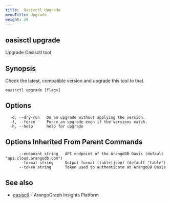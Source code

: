 ```yaml
---
title:  Oasisctl Upgrade
menuTitle: Upgrade
weight: 29
---
```

## oasisctl upgrade

Upgrade Oasisctl tool

## Synopsis
Check the latest, compatible version and upgrade this tool to that.

```
oasisctl upgrade [flags]
```

## Options
```
  -d, --dry-run   Do an upgrade without applying the version.
  -f, --force     Force an upgrade even if the versions match.
  -h, --help      help for upgrade
```

## Options Inherited From Parent Commands
```
      --endpoint string   API endpoint of the ArangoDB Oasis (default "api.cloud.arangodb.com")
      --format string     Output format (table|json) (default "table")
      --token string      Token used to authenticate at ArangoDB Oasis
```

## See also
* [oasisctl](options.md)	 - ArangoGraph Insights Platform

